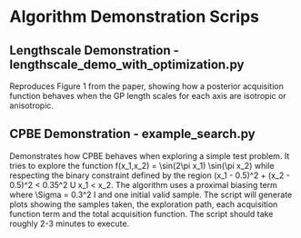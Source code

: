 # Algorithm Demonstration Scrips

## Lengthscale Demonstration - lengthscale_demo_with_optimization.py
Reproduces Figure 1 from the paper, showing how a posterior acquisition function behaves when the GP length scales for each axis are isotropic or anisotropic.

## CPBE Demonstration - example_search.py
Demonstrates how CPBE behaves when exploring a simple test problem. It tries to explore the function f(x_1,x_2) = \sin(2\pi x_1) \sin(\pi x_2) while respecting the binary constraint defined by the region (x_1 - 0.5)^2 + (x_2 - 0.5)^2 < 0.35^2 U x_1 < x_2. The algorithm uses a proximal biasing term where \Sigma = 0.3^2 I and one initial valid sample. The script will generate plots showing the samples taken, the exploration path, each acquisition function term and the total acquisition function. The script should take roughly 2-3 minutes to execute.
